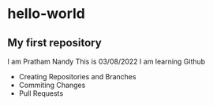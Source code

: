 # hello-world
## My first repository
I am Pratham Nandy
This is 03/08/2022
I am learning Github
- Creating Repositories and Branches
- Commiting Changes
- Pull Requests
